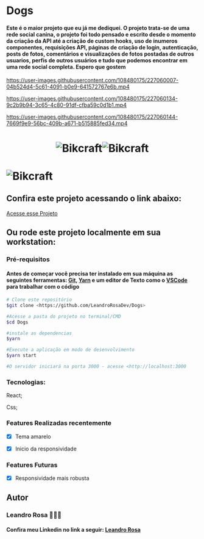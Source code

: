 # Dogs 

<h4>Este é o maior projeto que eu já me dediquei. O projeto trata-se de uma rede social canina, o projeto foi todo pensado e escrito desde o momento da criação da API
até a criação de custom hooks, uso de inumeros componentes, requisições API, páginas de criação de login, autenticação, posts de fotos, comentários e visualizações de
fotos postadas de outros usuarios, perfis de outros usuários e tudo que podemos encontrar em uma rede social completa. Espero que gostem</h4>





https://user-images.githubusercontent.com/108480175/227060007-04b524d4-5c61-4091-b0e9-641572767e6b.mp4

https://user-images.githubusercontent.com/108480175/227060134-9c2b9b94-3c65-4c80-91df-cfba59c0d1b1.mp4

https://user-images.githubusercontent.com/108480175/227060144-7669f9e9-56bc-409b-a671-b515885fed34.mp4




<h1 align="center" height="100px" width="50px"><img src="./src/Readme/Readme.jpg" alt="Bikcraft"><img src="./src/Readme/Readme 1.jpg" alt="Bikcraft"></h1>

<h1><img src="./src/Readme/Readme 2.jpg" alt="Bikcraft"></h1>






<h2>Confira este projeto acessando o link abaixo:</h2>
<a target="_blank" href="https://leandrorosadev.github.io/Dogs">Acesse esse Projeto</a>

<h2> Ou rode este projeto localmente em sua workstation:</h2>
<h3>Pré-requisitos</h3>
<h4>Antes de começar você precisa ter instalado em sua máquina as seguintes ferramentas: 
<a target="_blank" href="https://git-scm.com/downloads">Git</a>,
<a target="_blank" href="https://classic.yarnpkg.com/lang/en/docs/install/#windows-stable">Yarn</a>
e um editor de Texto como o <a target="_blank" href="https://code.visualstudio.com/download">VSCode</a> para trabalhar com o código</h4>

```bash
# Clone este repositório
$git clone <https://github.com/LeandroRosaDev/Dogs>

#Acesse a pasta do projeto no terminal/CMD
$cd Dogs

#instale as dependencias
$yarn

#Execute a aplicação em modo de desenvolvimento
$yarn start

#O servidor iniciará na porta 3000 - acesse <http://localhost:3000

``` 

### Tecnologias: 
React;

Css;



### Features Realizadas recentemente
- [x] Tema amarelo
- [x] Inicio da responsividade


### Features Futuras
- [x] Responsividade mais robusta



<h2>Autor</h2>
<h3>Leandro Rosa 👨🏻‍💻</3>
<h4>Confira meu Linkedin no link a seguir: <a target="_blank" href="https://www.linkedin.com/in/leandro-rosa-28ba8722a/">Leandro Rosa</a></h4>
